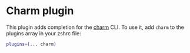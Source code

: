 # Charm plugin
This plugin adds completion for the [charm](https://github.com/charmbracelet/charm) CLI.
To use it, add `charm` to the plugins array in your zshrc file:
```zsh
plugins=(... charm)
```
